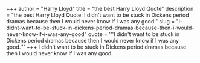 +++
author = "Harry Lloyd"
title = "the best Harry Lloyd Quote"
description = "the best Harry Lloyd Quote: I didn't want to be stuck in Dickens period dramas because then I would never know if I was any good."
slug = "i-didnt-want-to-be-stuck-in-dickens-period-dramas-because-then-i-would-never-know-if-i-was-any-good"
quote = '''I didn't want to be stuck in Dickens period dramas because then I would never know if I was any good.'''
+++
I didn't want to be stuck in Dickens period dramas because then I would never know if I was any good.
